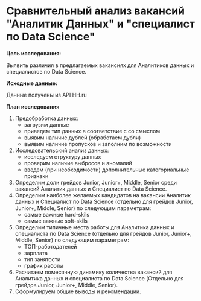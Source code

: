 # **Сравнительный анализ вакансий "Аналитик Данных" и "специалист по Data Science"**
**Цель исследования:**

Выявить различия в предлагаемых вакансиях для Аналитиков данных и специалистов по Data Science.

**Исходные данные:**

Данные получены из API HH.ru

**План исследования**

1. Предобработка данных:
    - загрузим данные
    - приведем тип данных в соответствие с со смыслом
    - выявим наличие дублей (обработаем дубли)
    - выявим наличие пропусков и заполним по возможности
2. Исследовательский анализ данных:
    - исследуем структуру данных
    - проверим наличие выбросов и аномалий
    - введем (при необходимости) дополнительные категориальные признаки
3. Определим доли грейдов Junior, Junior+, Middle, Senior среди вакансий Аналитик данных и Специалист по Data Science.
4. Определим наиболее желаемых кандидатов на вакансии Аналитик данных и Специалист по Data Science (отдельно для грейдов Junior, Junior+, Middle, Senior) по следующим параметрам:
    - самые важные hard-skils
    - самые важные soft-skils
5. Определим типичные места работы для Аналитика данных и специалиста по Data Science (отдельно для грейдов Junior, Junior+, Middle, Senior) по следующим параметрам:
    - ТОП-работодателей
    - зарплата
    - тип занятости
    - график работы
6. Расчитаем помесячную динамику количества вакансий для Аналитика данных и специалиста по Data Science (Отдельно для грейдов Junior, Junior+, Middle, Senior).
7. Сформулируем общие выводы и рекомендации.

